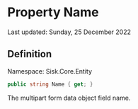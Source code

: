 # Property Name
Last updated: Sunday, 25 December 2022

## Definition
Namespace: Sisk.Core.Entity

```csharp
public string Name { get; }
```

The multipart form data object field name.

